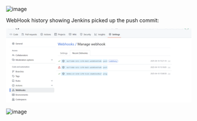 
![image](https://github.com/user-attachments/assets/3b06020a-2863-4c39-b2b6-a8018424d7ab)


WebHook history showing Jenkins picked up the push commit:

![](./Screenshots/jj-jenkins-webhook.png)

![image](https://github.com/user-attachments/assets/adc0aa91-0403-4aef-a560-f0ecc807fff0)


